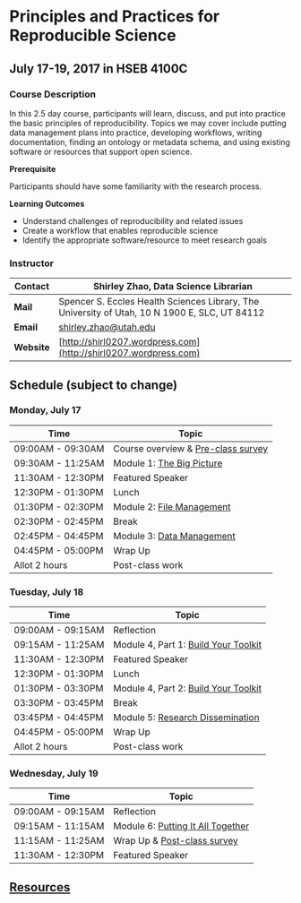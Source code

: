 # Principles and Practices for Reproducible Science 

## July 17-19, 2017 in HSEB 4100C

### Course Description

In this 2.5 day course, participants will learn, discuss, and put into practice the basic principles of reproducibility. Topics we may cover include putting data management plans into practice, developing workflows, writing documentation, finding an ontology or metadata schema, and using existing software or resources that support open science. 

**Prerequisite**

Participants should have some familiarity with the research process.

**Learning Outcomes**

  * Understand challenges of reproducibility and related issues
  * Create a workflow that enables reproducible science
  * Identify the appropriate software/resource to meet research goals

### Instructor

| Contact | Shirley Zhao, Data Science Librarian | 
| --- | --- | 
| **Mail** | Spencer S. Eccles Health Sciences Library, The University of Utah, 10 N 1900 E, SLC, UT 84112 | 
| **Email** | [shirley.zhao@utah.edu](mailto:shirley.zhao@utah.edu) |
| **Website** | [http://shirl0207.wordpress.com](http://shirl0207.wordpress.com) |

## Schedule (subject to change) 

### Monday, July 17

| Time | Topic |
| --- | --- | 
| 09:00AM - 09:30AM | Course overview & [Pre-class survey](https://goo.gl/forms/QujNhChjYrnkU5Ln2) | 
| 09:30AM - 11:25AM | Module 1: [The Big Picture](./1-TheBigPicture.ipynb) | 
| 11:30AM - 12:30PM | Featured Speaker | 
| 12:30PM - 01:30PM | Lunch | 
| 01:30PM - 02:30PM | Module 2: [File Management](./2-FileManagement.ipynb) | 
| 02:30PM - 02:45PM | Break | 
| 02:45PM - 04:45PM | Module 3: [Data Management](./3-DataManagement.ipynb) | 
| 04:45PM - 05:00PM | Wrap Up | 
| Allot 2 hours | Post-class work | 

### Tuesday, July 18

| Time | Topic |
| --- | --- | 
| 09:00AM - 09:15AM | Reflection | 
| 09:15AM - 11:25AM | Module 4, Part 1: [Build Your Toolkit](./4_1-BuildYourToolkit.ipynb) | 
| 11:30AM - 12:30PM | Featured Speaker | 
| 12:30PM - 01:30PM | Lunch | 
| 01:30PM - 03:30PM | Module 4, Part 2: [Build Your Toolkit](./4_2-BuildYourToolkit.ipynb) | 
| 03:30PM - 03:45PM | Break | 
| 03:45PM - 04:45PM | Module 5: [Research Dissemination](./5-ResearchDissemination.ipynb) | 
| 04:45PM - 05:00PM | Wrap Up | 
| Allot 2 hours | Post-class work | 

### Wednesday, July 19 

| Time | Topic |
| --- | --- | 
| 09:00AM - 09:15AM | Reflection | 
| 09:15AM - 11:15AM | Module 6: [Putting It All Together](./6-Synthesis.ipynb) | 
| 11:15AM - 11:25AM | Wrap Up & [Post-class survey](https://goo.gl/forms/N8cq46X74K6Cw9jl2) | 
| 11:30AM - 12:30PM | Featured Speaker | 

## [Resources](./Resources.ipynb)